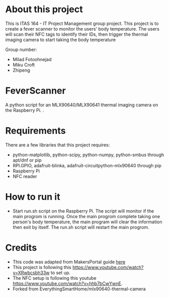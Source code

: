 # About this project

This is ITAS 164 - IT Project Management group project. This project is to create a fever scanner to monitor the users' body temperature. The users will scan their NFC tags to identify their IDs, then trigger the thermal imaging camera to start taking the body temperature

Group number:
* Milad Fotoohnejad
* Miku Croft
* Zhipeng


# FeverScanner
A python script for an MLX90640/MLX90641 thermal imaging camera on the Raspberry Pi. .


# Requirements
There are a few libraries that this project requires:
* python-matplotlib, python-scipy, python-numpy, python-smbus through apt/dnf or pip
* RPI.GPIO, adafruit-blinka, adafruit-circuitpython-mlx90640 through pip
* Raspberry Pi
* NFC reader

# How to run it
* Start run.sh script on the Raspberry Pi. The script will monitor if the main progrom is running. Once the main progrom complete taking one person's body temperature, the main program will clear the information then exit by itself. The run.sh script will restart the main progrom.

# Credits
* This code was adapted from MakersPortal guide [here](https://makersportal.com/blog/2020/6/8/high-resolution-thermal-camera-with-raspberry-pi-and-mlx90640)
* This project is following this https://www.youtube.com/watch?v=XRwbcsbh33w to set up. 
* The NFC setup is following this youtube https://www.youtube.com/watch?v=hhb7bCwYwnE.
* Forked from EverythingSmartHome/mlx90640-thermal-camera
